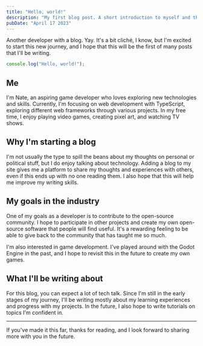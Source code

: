```yaml
---
title: "Hello, world!"
description: "My first blog post. A short introduction to myself and this site."
pubDate: "April 17 2023"
---
```


Another developer with a blog. Yay. It's a bit cliché, I know, but I'm excited to start this new journey, and I hope that this will be the first of many posts that I'll be writing.

```js
console.log("Hello, world!");
```

## Me

I'm Nate, an aspiring game developer who loves exploring new technologies and skills. Currently, I'm focusing on web development with TypeScript, exploring different web frameworks through various projects. In my free time, I enjoy playing video games, creating pixel art, and watching TV shows.

## Why I'm starting a blog

I'm not usually the type to spill the beans about my thoughts on personal or political stuff, but I do enjoy talking about technology. Adding a blog to my site gives me a platform to share my thoughts and experiences with others, even if this ends up with no one reading them. I also hope that this will help me improve my writing skills.

## My goals in the industry

One of my goals as a developer is to contribute to the open-source community. I hope to participate in other projects and create my own open-source software that people will find useful. It's a rewarding feeling to be able to give back to the community that has taught me so much.

I'm also interested in game development. I've played around with the Godot Engine in the past, and I hope to revisit this in the future to create my own games.

## What I'll be writing about

For this blog, you can expect a lot of tech talk. Since I'm still in the early stages of my journey, I'll be writing mostly about my learning experiences and progress with my projects. In the future, I also hope to write tutorials on topics I'm confident in.

---

If you've made it this far, thanks for reading, and I look forward to sharing more with you in the future.
